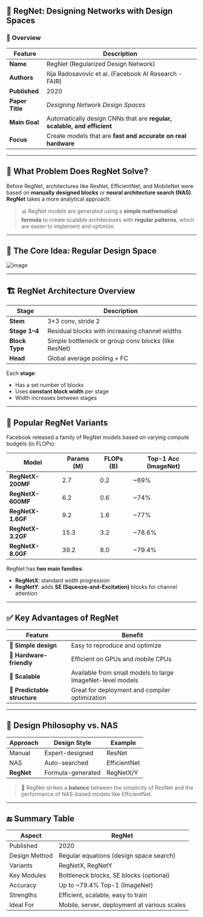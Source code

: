 ## 🧠 **RegNet: Designing Networks with Design Spaces**

### 📌 **Overview**

| Feature               | Description                                                |
|------------------------|------------------------------------------------------------|
| **Name**               | RegNet (Regularized Design Network)                       |
| **Authors**            | Ilija Radosavovic et al. (Facebook AI Research - FAIR)    |
| **Published**          | 2020                                                      |
| **Paper Title**        | *Designing Network Design Spaces*                         |
| **Main Goal**          | Automatically design CNNs that are **regular, scalable, and efficient** |
| **Focus**              | Create models that are **fast and accurate on real hardware** |

---

## 🔧 **What Problem Does RegNet Solve?**

Before RegNet, architectures like ResNet, EfficientNet, and MobileNet were based on **manually designed blocks** or **neural architecture search (NAS)**.  
**RegNet** takes a more analytical approach:

> 📊 RegNet models are generated using a **simple mathematical formula** to create scalable architectures with **regular patterns**, which are easier to implement and optimize.

---

## 📐 **The Core Idea: Regular Design Space**

![image](https://github.com/user-attachments/assets/6e6c3689-1afd-4277-9bb0-770d44b65a4c)

---

## 🏗️ **RegNet Architecture Overview**

| **Stage**       | **Description**                                 |
|------------------|-------------------------------------------------|
| **Stem**         | 3×3 conv, stride 2                              |
| **Stage 1–4**    | Residual blocks with increasing channel widths  |
| **Block Type**   | Simple bottleneck or group conv blocks (like ResNet) |
| **Head**         | Global average pooling + FC                     |

Each **stage**:
- Has a set number of blocks
- Uses **constant block width** per stage
- Width increases between stages

---

## 🧪 **Popular RegNet Variants**

Facebook released a family of RegNet models based on varying compute budgets (in FLOPs):

| Model           | Params (M) | FLOPs (B) | Top-1 Acc (ImageNet) |
|------------------|------------|-----------|------------------------|
| **RegNetX-200MF**| 2.7        | 0.2       | ~69%                  |
| **RegNetX-600MF**| 6.2        | 0.6       | ~74%                  |
| **RegNetX-1.6GF**| 9.2        | 1.6       | ~77%                  |
| **RegNetX-3.2GF**| 15.3       | 3.2       | ~78.6%                |
| **RegNetX-8.0GF**| 39.2       | 8.0       | ~79.4%                |

RegNet has **two main families**:
- **RegNetX**: standard width progression
- **RegNetY**: adds **SE (Squeeze-and-Excitation)** blocks for channel attention

---

## ✅ **Key Advantages of RegNet**

| Feature                    | Benefit                                                   |
|----------------------------|------------------------------------------------------------|
| 🔸 **Simple design**        | Easy to reproduce and optimize                            |
| 🔸 **Hardware-friendly**    | Efficient on GPUs and mobile CPUs                         |
| 🔸 **Scalable**             | Available from small models to large ImageNet-level models |
| 🔸 **Predictable structure**| Great for deployment and compiler optimization            |

---

## 🧠 **Design Philosophy vs. NAS**

| Approach       | Design Style      | Example      |
|----------------|--------------------|--------------|
| Manual         | Expert-designed    | ResNet       |
| NAS            | Auto-searched      | EfficientNet |
| **RegNet**     | Formula-generated  | RegNetX/Y    |

> 🧠 RegNet strikes a **balance** between the simplicity of ResNet and the performance of NAS-based models like EfficientNet.

---

## 🔚 **Summary Table**

| **Aspect**            | **RegNet**                                     |
|------------------------|------------------------------------------------|
| Published              | 2020                                           |
| Design Method          | Regular equations (design space search)       |
| Variants               | RegNetX, RegNetY                               |
| Key Modules            | Bottleneck blocks, SE blocks (optional)       |
| Accuracy               | Up to ~79.4% Top-1 (ImageNet)                 |
| Strengths              | Efficient, scalable, easy to train            |
| Ideal For              | Mobile, server, deployment at various scales  |
